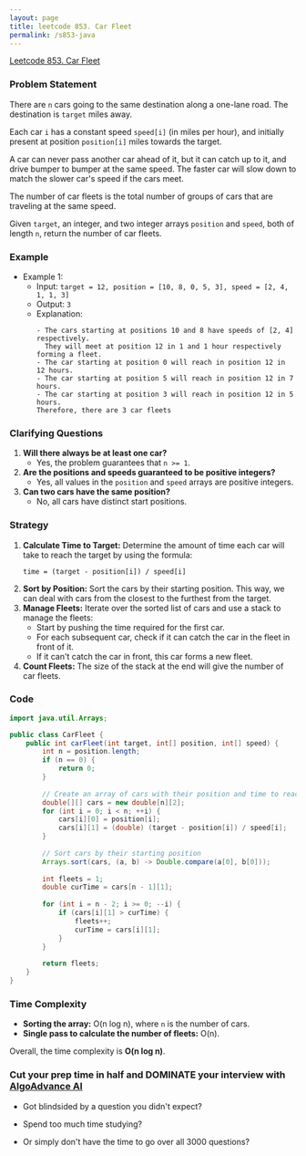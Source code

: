 ```yaml
---
layout: page
title: leetcode 853. Car Fleet
permalink: /s853-java
---
```

[Leetcode 853. Car Fleet](https://algoadvance.github.io/algoadvance/l853)
### Problem Statement

There are `n` cars going to the same destination along a one-lane road. The destination is `target` miles away.

Each car `i` has a constant speed `speed[i]` (in miles per hour), and initially present at position `position[i]` miles towards the target.

A car can never pass another car ahead of it, but it can catch up to it, and drive bumper to bumper at the same speed. The faster car will slow down to match the slower car's speed if the cars meet.

The number of car fleets is the total number of groups of cars that are traveling at the same speed.

Given `target`, an integer, and two integer arrays `position` and `speed`, both of length `n`, return the number of car fleets.

### Example
- Example 1:
    - Input: `target = 12, position = [10, 8, 0, 5, 3], speed = [2, 4, 1, 1, 3]`
    - Output: `3`
    - Explanation:
       ```
       - The cars starting at positions 10 and 8 have speeds of [2, 4] respectively.
         They will meet at position 12 in 1 and 1 hour respectively forming a fleet.
       - The car starting at position 0 will reach in position 12 in 12 hours.
       - The car starting at position 5 will reach in position 12 in 7 hours.
       - The car starting at position 3 will reach in position 12 in 5 hours.
       Therefore, there are 3 car fleets
       ```

### Clarifying Questions
1. **Will there always be at least one car?**
   - Yes, the problem guarantees that `n >= 1`.
2. **Are the positions and speeds guaranteed to be positive integers?**
   - Yes, all values in the `position` and `speed` arrays are positive integers.
3. **Can two cars have the same position?**
   - No, all cars have distinct start positions.

### Strategy

1. **Calculate Time to Target:** Determine the amount of time each car will take to reach the target by using the formula:
   ``` 
   time = (target - position[i]) / speed[i]
   ```
2. **Sort by Position:** Sort the cars by their starting position. This way, we can deal with cars from the closest to the furthest from the target.
3. **Manage Fleets:** Iterate over the sorted list of cars and use a stack to manage the fleets:
    - Start by pushing the time required for the first car.
    - For each subsequent car, check if it can catch the car in the fleet in front of it.
    - If it can't catch the car in front, this car forms a new fleet.
4. **Count Fleets:** The size of the stack at the end will give the number of car fleets.

### Code

```java
import java.util.Arrays;

public class CarFleet {
    public int carFleet(int target, int[] position, int[] speed) {
        int n = position.length;
        if (n == 0) {
            return 0;
        }
        
        // Create an array of cars with their position and time to reach the target
        double[][] cars = new double[n][2];
        for (int i = 0; i < n; ++i) {
            cars[i][0] = position[i];
            cars[i][1] = (double) (target - position[i]) / speed[i];
        }
        
        // Sort cars by their starting position
        Arrays.sort(cars, (a, b) -> Double.compare(a[0], b[0]));
        
        int fleets = 1;
        double curTime = cars[n - 1][1];
        
        for (int i = n - 2; i >= 0; --i) {
            if (cars[i][1] > curTime) {
                fleets++;
                curTime = cars[i][1];
            }
        }
        
        return fleets;
    }
}
```

### Time Complexity
- **Sorting the array:** O(n log n), where `n` is the number of cars.
- **Single pass to calculate the number of fleets:** O(n).

Overall, the time complexity is **O(n log n)**.


### Cut your prep time in half and DOMINATE your interview with [AlgoAdvance AI](https://algoAdvance.com)

- Got blindsided by a question you didn't expect?

- Spend too much time studying?

- Or simply don't have the time to go over all 3000 questions?

